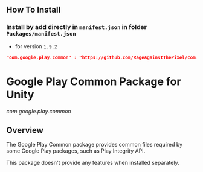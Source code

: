 ## How To Install
### Install by add directly in `manifest.json` in folder `Packages/manifest.json`
- for version `1.9.2`
```json
"com.google.play.common" : "https://github.com/RageAgainstThePixel/com.google.play.common.git#1.9.2"
```
# Google Play Common Package for Unity

*com.google.play.common*

## Overview

The Google Play Common package provides common files required by some Google
Play packages, such as Play Integrity API.

This package doesn't provide any features when installed separately.
